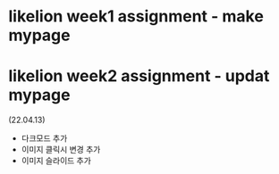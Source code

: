 # likelion week1 assignment - make mypage
# likelion week2 assignment - updat mypage
(22.04.13)
+ 다크모드 추가
+ 이미지 클릭시 변경 추가
+ 이미지 슬라이드 추가

